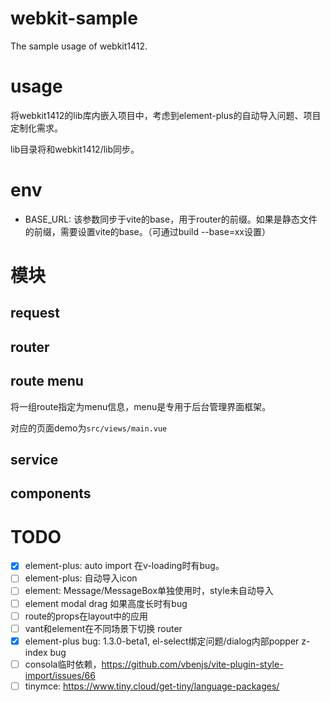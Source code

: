 # webkit-sample

The sample usage of webkit1412.

# usage

将webkit1412的lib库内嵌入项目中，考虑到element-plus的自动导入问题、项目定制化需求。

lib目录将和webkit1412/lib同步。

# env

- BASE_URL: 该参数同步于vite的base，用于router的前缀。如果是静态文件的前缀，需要设置vite的base。（可通过build --base=xx设置）

# 模块

## request

## router

## route menu

将一组route指定为menu信息，menu是专用于后台管理界面框架。

对应的页面demo为`src/views/main.vue`

## service

## components

# TODO

- [x] element-plus: auto import 在v-loading时有bug。
- [ ] element-plus: 自动导入icon
- [ ] element: Message/MessageBox单独使用时，style未自动导入
- [ ] element modal drag 如果高度长时有bug
- [ ] route的props在layout中的应用
- [ ] vant和element在不同场景下切换 router
- [x] element-plus bug: 1.3.0-beta1, el-select绑定问题/dialog内部popper z-index bug
- [ ] consola临时依赖，https://github.com/vbenjs/vite-plugin-style-import/issues/66
- [ ] tinymce: https://www.tiny.cloud/get-tiny/language-packages/
